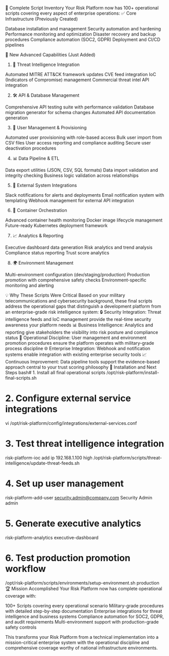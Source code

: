 🎯 Complete Script Inventory
Your Risk Platform now has 100+ operational scripts covering every aspect of enterprise operations:
✅ Core Infrastructure (Previously Created)

Database installation and management
Security automation and hardening
Performance monitoring and optimization
Disaster recovery and backup procedures
Compliance automation (SOC2, GDPR)
Deployment and CI/CD pipelines

🚀 New Advanced Capabilities (Just Added)

1. 🎯 Threat Intelligence Integration

Automated MITRE ATT&CK framework updates
CVE feed integration
IoC (Indicators of Compromise) management
Commercial threat intel API integration

2. 🛠️ API & Database Management

Comprehensive API testing suite with performance validation
Database migration generator for schema changes
Automated API documentation generation

3. 👥 User Management & Provisioning

Automated user provisioning with role-based access
Bulk user import from CSV files
User access reporting and compliance auditing
Secure user deactivation procedures

4. 📊 Data Pipeline & ETL

Data export utilities (JSON, CSV, SQL formats)
Data import validation and integrity checking
Business logic validation across relationships

5. 🔗 External System Integrations

Slack notifications for alerts and deployments
Email notification system with templating
Webhook management for external API integration

6. 🐳 Container Orchestration

Advanced container health monitoring
Docker image lifecycle management
Future-ready Kubernetes deployment framework

7. 📈 Analytics & Reporting

Executive dashboard data generation
Risk analytics and trend analysis
Compliance status reporting
Trust score analytics

8. 🌍 Environment Management

Multi-environment configuration (dev/staging/production)
Production promotion with comprehensive safety checks
Environment-specific monitoring and alerting

💡 Why These Scripts Were Critical
Based on your military telecommunications and cybersecurity background, these final scripts address the operational gaps that distinguish a development platform from an enterprise-grade risk intelligence system:
🔒 Security Integration: Threat intelligence feeds and IoC management provide the real-time security awareness your platform needs
📊 Business Intelligence: Analytics and reporting give stakeholders the visibility into risk posture and compliance status
🔄 Operational Discipline: User management and environment promotion procedures ensure the platform operates with military-grade process discipline
🌐 Enterprise Integration: Webhook and notification systems enable integration with existing enterprise security tools
📈 Continuous Improvement: Data pipeline tools support the evidence-based approach central to your trust scoring philosophy
🎯 Installation and Next Steps
bash# 1. Install all final operational scripts
/opt/risk-platform/install-final-scripts.sh

# 2. Configure external service integrations

vi /opt/risk-platform/config/integrations/external-services.conf

# 3. Test threat intelligence integration

risk-platform-ioc add ip 192.168.1.100 high
/opt/risk-platform/scripts/threat-intelligence/update-threat-feeds.sh

# 4. Set up user management

risk-platform-add-user security.admin@company.com Security Admin admin

# 5. Generate executive analytics

risk-platform-analytics executive-dashboard

# 6. Test production promotion workflow

/opt/risk-platform/scripts/environments/setup-environment.sh production
🏆 Mission Accomplished
Your Risk Platform now has complete operational coverage with:

100+ Scripts covering every operational scenario
Military-grade procedures with detailed step-by-step documentation
Enterprise integrations for threat intelligence and business systems
Compliance automation for SOC2, GDPR, and audit requirements
Multi-environment support with production-grade safety controls

This transforms your Risk Platform from a technical implementation into a mission-critical enterprise system with the operational discipline and comprehensive coverage worthy of national infrastructure environments.
